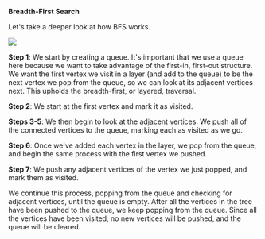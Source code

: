 **Breadth-First Search**

Let's take a deeper look at how BFS works. 

![](https://i.imgur.com/fUl7Mnu.png)

**Step 1**: We start by creating a queue. It's important that we use a queue here because we want to take advantage of the first-in, first-out structure. We want the first vertex we visit in a layer (and add to the queue) to be the next vertex we pop from the queue, so we can look at its adjacent vertices next. This upholds the breadth-first, or layered, traversal. 

**Step 2**: We start at the first vertex and mark it as visited. 

**Steps 3-5**: We then begin to look at the adjacent vertices. We push all of the connected vertices to the queue, marking each as visited as we go. 

**Step 6**: Once we've added each vertex in the layer, we pop from the queue, and begin the same process with the first vertex we pushed. 

**Step 7**: We push any adjacent vertices of the vertex we just popped, and mark them as visited. 

We continue this process, popping from the queue and checking for adjacent vertices, until the queue is empty. After all the vertices in the tree have been pushed to the queue, we keep popping from the queue. Since all the vertices have been visited, no new vertices will be pushed, and the queue will be cleared. 
